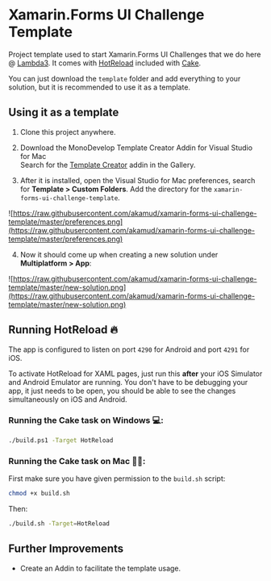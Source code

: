 # Xamarin.Forms UI Challenge Template

Project template used to start Xamarin.Forms UI Challenges that we do here @ [Lambda3](https://lambda3.com.br/). It comes with [HotReload](https://github.com/AndreiMisiukevich/HotReload) included with [Cake](https://cakebuild.net).

You can just download the `template` folder and add everything to your solution, but it is recommended to use it as a template.

## Using it as a template

1. Clone this project anywhere.

2. Download the MonoDevelop Template Creator Addin for Visual Studio for Mac  
Search for the [Template Creator](https://github.com/mrward/monodevelop-template-creator-addin) addin in the Gallery.

3. After it is installed, open the Visual Studio for Mac preferences, search for **Template > Custom Folders**. Add the directory for the `xamarin-forms-ui-challenge-template`.

![https://raw.githubusercontent.com/akamud/xamarin-forms-ui-challenge-template/master/preferences.png](https://raw.githubusercontent.com/akamud/xamarin-forms-ui-challenge-template/master/preferences.png)

4. Now it should come up when creating a new solution under **Multiplatform > App**:

![https://raw.githubusercontent.com/akamud/xamarin-forms-ui-challenge-template/master/new-solution.png](https://raw.githubusercontent.com/akamud/xamarin-forms-ui-challenge-template/master/new-solution.png)

## Running HotReload 🔥

The app is configured to listen on port `4290` for Android and port `4291` for iOS.

To activate HotReload for XAML pages, just run this **after** your iOS Simulator and Android Emulator are running. You don't have to be debugging your app, it just needs to be open, you should be able to see the changes simultaneously on iOS and Android.

### Running the Cake task on Windows 💻:

```bash
./build.ps1 -Target HotReload
```

### Running the Cake task on Mac 👩‍💻:

First make sure you have given permission to the `build.sh` script:

```bash
chmod +x build.sh
```

Then:

```bash
./build.sh -Target=HotReload
```

## Further Improvements

* Create an Addin to facilitate the template usage.
